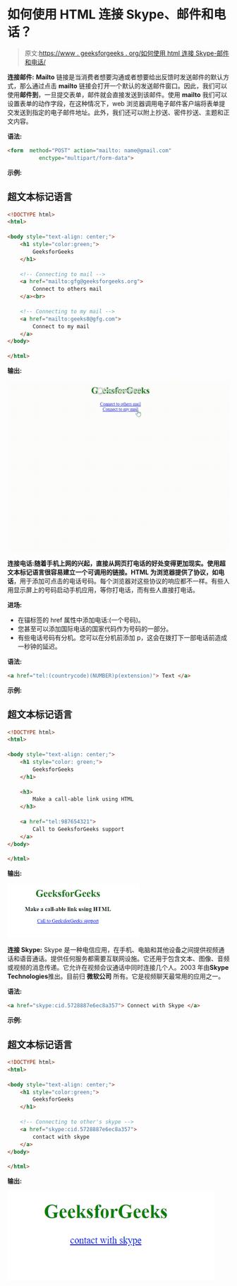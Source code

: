 # 如何使用 HTML 连接 Skype、邮件和电话？

> 原文:[https://www . geeksforgeeks . org/如何使用 html 连接 Skype-邮件和电话/](https://www.geeksforgeeks.org/how-to-connect-skype-mail-and-phone-using-html/)

**连接邮件:** **Mailto** 链接是当消费者想要沟通或者想要给出反馈时发送邮件的默认方式，那么通过点击 **mailto** 链接会打开一个默认的发送邮件窗口。因此，我们可以使用**邮件到**，一旦提交表单，邮件就会直接发送到该邮件。使用 **mailto** 我们可以设置表单的动作字段，在这种情况下，web 浏览器调用电子邮件客户端将表单提交发送到指定的电子邮件地址。此外，我们还可以附上抄送、密件抄送、主题和正文内容。

**语法:**

```html
<form  method="POST" action="mailto: name@gmail.com"
          enctype="multipart/form-data">
```

**示例:**

## 超文本标记语言

```html
<!DOCTYPE html>
<html>

<body style="text-align: center;">
    <h1 style="color:green;">
        GeeksforGeeks
    </h1>

    <!-- Connecting to mail -->
    <a href="mailto:gfg@geeksforgeeks.org">
        Connect to others mail
    </a><br>

    <!-- Connecting to my mail -->
    <a href="mailto:geeks8@gfg.com">
        Connect to my mail
    </a>
</body>

</html>
```

**输出:**

![](img/89014ddb6ebfea653f9cff8d43d05465.png)

**连接电话:**随着手机上网的兴起，直接从网页打电话的好处变得更加现实。使用超文本标记语言很容易建立一个可调用的链接。HTML 为浏览器提供了协议，如**电话**，用于添加可点击的电话号码。每个浏览器对这些协议的响应都不一样。有些人用显示屏上的号码启动手机应用，等你打电话，而有些人直接打电话。

**进场:**

*   在锚标签的 href 属性中添加电话:(一个号码)。
*   您甚至可以添加国际电话的国家代码作为号码的一部分。
*   有些电话号码有分机。您可以在分机前添加 p，这会在拨打下一部电话前造成一秒钟的延迟。

**语法:**

```html
<a href="tel:(countrycode)(NUMBER)p(extension)"> Text </a>
```

**示例:**

## 超文本标记语言

```html
<!DOCTYPE html>
<html>

<body style="text-align: center;">
    <h1 style="color: green;">
        GeeksforGeeks
    </h1>

    <h3>
        Make a call-able link using HTML
    </h3>

    <a href="tel:987654321">
        Call to GeeksforGeeks support
    </a>
</body>

</html>
```

**输出:**

![](img/e69532c075529fbb0e0a8b83b9962d7c.png)

**连接 Skype:** Skype 是一种电信应用，在手机、电脑和其他设备之间提供视频通话和语音通话。提供任何服务都需要互联网设施。它还用于包含文本、图像、音频或视频的消息传递。它允许在视频会议通话中同时连接几个人。2003 年由**Skype Technologies**推出。目前归 **微软公司** 所有。它是视频聊天最常用的应用之一。

**语法:**

```html
<a href="skype:cid.5728887e6ec8a357"> Connect with Skype </a>
```

**示例:**

## 超文本标记语言

```html
<!DOCTYPE html>
<html>

<body style="text-align: center;">
    <h1 style="color:green;">
        GeeksforGeeks
    </h1>

    <!-- Connecting to other's skype -->
    <a href="skype:cid.5728887e6ec8a357">
        contact with skype
    </a>
</body>

</html>
```

**输出:**

![](img/1e851470e2f24715800c06e3535bdd19.png)